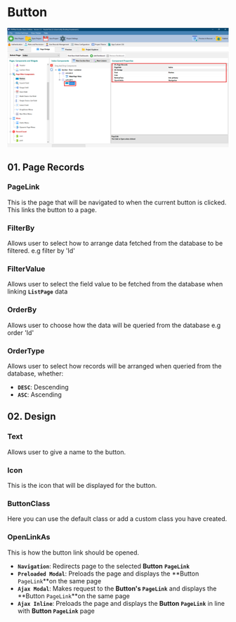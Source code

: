 # Button

![](../../.gitbook/assets/Button.png)

## 01. Page Records

### PageLink

This is the page that will be navigated to when the current button is clicked. This links the button to a page.

### FilterBy

Allows user to select how to arrange data fetched from the database to be filtered. e.g filter by 'Id'

### FilterValue

Allows user to select the field value to be fetched from the database when linking **`ListPage`** data&#x20;

### OrderBy

Allows user to choose how the data will be queried from the database e.g order 'Id'

### OrderType

Allows user to select how records will be arranged when queried from the database, whether:

* **`DESC`**: Descending
* **`ASC`**: Ascending



## 02. Design

### Text

Allows user to give a name to the button.

### Icon

This is the icon that will be displayed for the button.

### ButtonClass

Here you can use the default  class or add a custom class you have created.

### OpenLinkAs

This is how the button link should be opened.

* **`Navigation`**: Redirects page to the selected **Button** **`PageLink`**
* **`Preloaded Modal`**:  Preloads the page and displays the **Button `PageLink`**on the same page
* **`Ajax Modal`**: Makes request to the **Button's `PageLink`** and displays the **Button `PageLink`**on the same page&#x20;
* **`Ajax Inline`**: Preloads the page and displays the **Button `PageLink`**  in line with **Button `PageLink`** page

